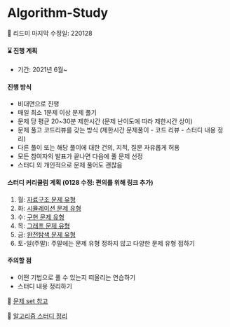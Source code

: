 # Algorithm-Study

📌 리드미 마지막 수정일: 220128

####  ⌛️ 진행 계획
+ 기간: 
    2021년 6월~ 

#### 진행 방식
+ 비대면으로 진행
+ 매일 최소 1문제 이상 문제 풀기
+ 문제 당 평균 20~30분 제한시간 (문제 난이도에 따라 제한시간 상이)
+ 문제 풀고 코드리뷰를 갖는 방식 (제한시간 문제풀이 - 코드 리뷰 - 스터디 내용 정리)
+ 다른 풀이 또는 해당 풀이에 대한 건의, 지적, 질문 자유롭게 허용
+ 모든 참여자의 발표가 끝나면 다음에 풀 문제 선정
+ 스터디 외 개인적으로 문제 풀어도 괜찮음


#### 스터디 커리큘럼 계획 (0128 수정: 편의를 위해 링크 추가)
1. 월: [자료구조 문제 유형](https://github.com/tony9402/baekjoon/tree/main/data_structure)
2. 화: [시뮬레이션 문제 유형](https://github.com/tony9402/baekjoon/tree/main/simulation)
3. 수: [구현 문제 유형](https://github.com/tony9402/baekjoon/tree/main/implementation)
4. 목: [그래프 문제 유형](https://github.com/tony9402/baekjoon/tree/main/graph_traversal)
5. 금: [완전탐색 문제 유형](https://github.com/tony9402/baekjoon/tree/main/brute_force)
6. 토-일(주말): 주말에는 문제 유형 정하지 않고 다양한 문제 유형 접하기


#### 주의할 점
+ 어떤 기법으로 풀 수 있는지 떠올리는 연습하기
+ 스터디 내용 정리하기 


📒 [문제 set 참고](https://github.com/tony9402/baekjoon)

📑 [알고리즘 스터디 정리](https://devlog2829.tistory.com/category/%EC%8A%A4%ED%84%B0%EB%94%94/%EC%95%8C%EA%B3%A0%EB%A6%AC%EC%A6%98) 







